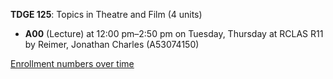 **TDGE 125**: Topics in Theatre and Film (4 units)

- **A00** (Lecture) at 12:00 pm–2:50 pm on Tuesday, Thursday at RCLAS R11 by Reimer, Jonathan Charles (A53074150)

[Enrollment numbers over time](./TDGE125.tsv)
